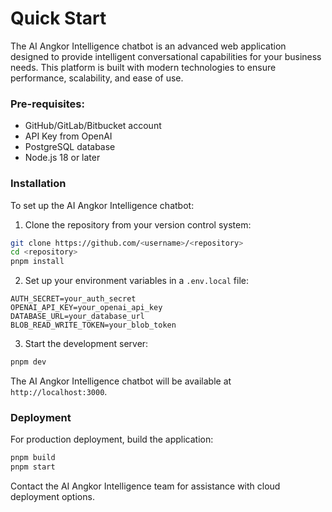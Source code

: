 # Quick Start

The AI Angkor Intelligence chatbot is an advanced web application designed to provide intelligent conversational capabilities for your business needs. This platform is built with modern technologies to ensure performance, scalability, and ease of use.

### Pre-requisites:

- GitHub/GitLab/Bitbucket account
- API Key from OpenAI
- PostgreSQL database
- Node.js 18 or later

### Installation

To set up the AI Angkor Intelligence chatbot:

1. Clone the repository from your version control system:

```bash
git clone https://github.com/<username>/<repository>
cd <repository>
pnpm install
```

2. Set up your environment variables in a `.env.local` file:

```
AUTH_SECRET=your_auth_secret
OPENAI_API_KEY=your_openai_api_key
DATABASE_URL=your_database_url
BLOB_READ_WRITE_TOKEN=your_blob_token
```

3. Start the development server:

```bash
pnpm dev
```

The AI Angkor Intelligence chatbot will be available at `http://localhost:3000`.

### Deployment

For production deployment, build the application:

```bash
pnpm build
pnpm start
```

Contact the AI Angkor Intelligence team for assistance with cloud deployment options.
